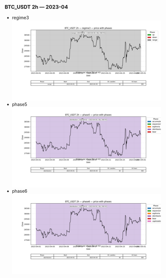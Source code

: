 ### BTC_USDT 2h — 2023-04

- regime3
![BTC_USDT_2h_regime3_2023-04_phase_price.png](outputs/fourier/phase_monthly/BTC_USDT/2h/2023/2023-04/BTC_USDT_2h_regime3_2023-04_phase_price.png)
- phase5
![BTC_USDT_2h_phase5_2023-04_phase_price.png](outputs/fourier/phase_monthly/BTC_USDT/2h/2023/2023-04/BTC_USDT_2h_phase5_2023-04_phase_price.png)
- phase6
![BTC_USDT_2h_phase6_2023-04_phase_price.png](outputs/fourier/phase_monthly/BTC_USDT/2h/2023/2023-04/BTC_USDT_2h_phase6_2023-04_phase_price.png)
